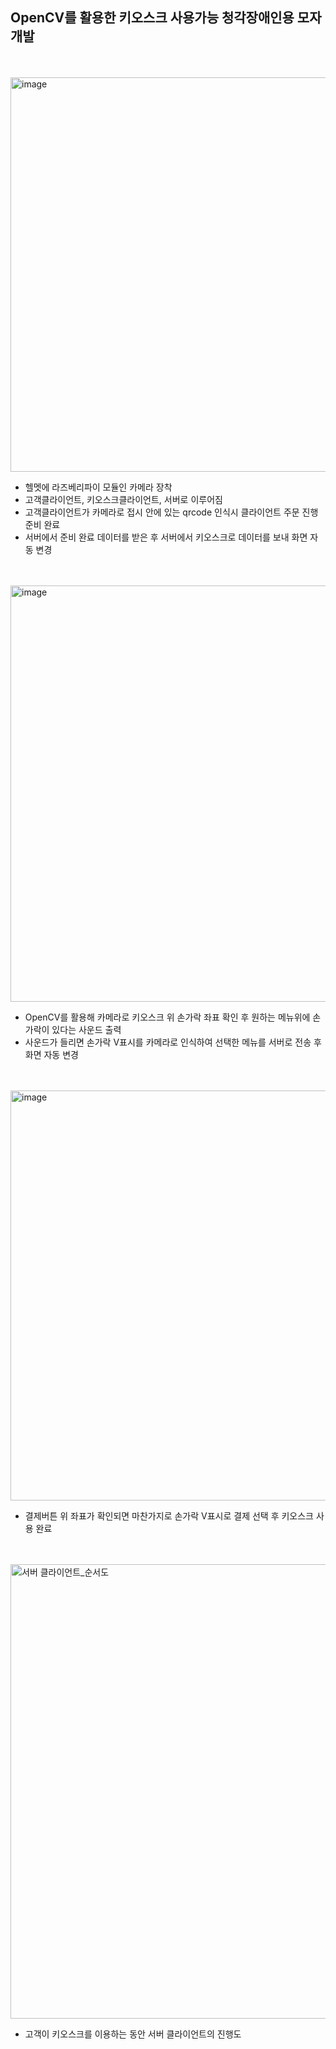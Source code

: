 ## OpenCV를 활용한 키오스크 사용가능  청각장애인용 모자 개발
<br/>
<br/>

<img width="631" alt="image" src="https://github.com/EYaan/Project/assets/81665544/7c95f520-0797-42e3-9fd2-322636136eea">


- 헬멧에 라즈베리파이 모듈인 카메라 장착
- 고객클라이언트, 키오스크클라이언트, 서버로 이루어짐
- 고객클라이언트가 카메라로 접시 안에 있는 qrcode 인식시 클라이언트 주문 진행 준비 완료
- 서버에서 준비 완료 데이터를 받은 후 서버에서 키오스크로 데이터를 보내 화면 자동 변경

<br/>
<br/>

<img width="666" alt="image" src="https://github.com/EYaan/Project/assets/81665544/41af70f1-a2be-405f-bea3-0bed20ee85a2">


- OpenCV를 활용해 카메라로 키오스크 위 손가락 좌표 확인 후 원하는 메뉴위에 손가락이 있다는 사운드 출력
- 사운드가 들리면 손가락 V표시를 카메라로 인식하여 선택한 메뉴를 서버로 전송 후 화면 자동 변경
<br/>
<br/>

<img width="656" alt="image" src="https://github.com/EYaan/Project/assets/81665544/0d94c5e9-4711-4c2b-97fd-014ccc64c708">


- 결제버튼 위 좌표가 확인되면 마찬가지로 손가락 V표시로 결제 선택 후 키오스크 사용 완료
<br/>
<br/>


<img width="727" alt="서버 클라이언트_순서도" src="https://github.com/EYaan/Project/assets/81665544/812677da-1c93-4b79-9023-a3b822077dbe">

- 고객이 키오스크를 이용하는 동안 서버 클라이언트의 진행도
